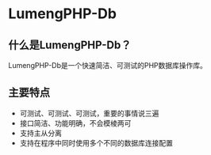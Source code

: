 LumengPHP-Db
=============

什么是LumengPHP-Db？
---------------------

LumengPHP-Db是一个快速简洁、可测试的PHP数据库操作库。

主要特点
-------

* 可测试、可测试、可测试，重要的事情说三遍
* 接口简洁、功能明确，不会模棱两可
* 支持主从分离
* 支持在程序中同时使用多个不同的数据库连接配置